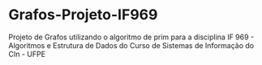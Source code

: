 # Grafos-Projeto-IF969
Projeto de Grafos utilizando o algoritmo de prim para a disciplina IF 969 - Algoritmos e Estrutura de Dados do Curso de Sistemas de Informação do CIn - UFPE
